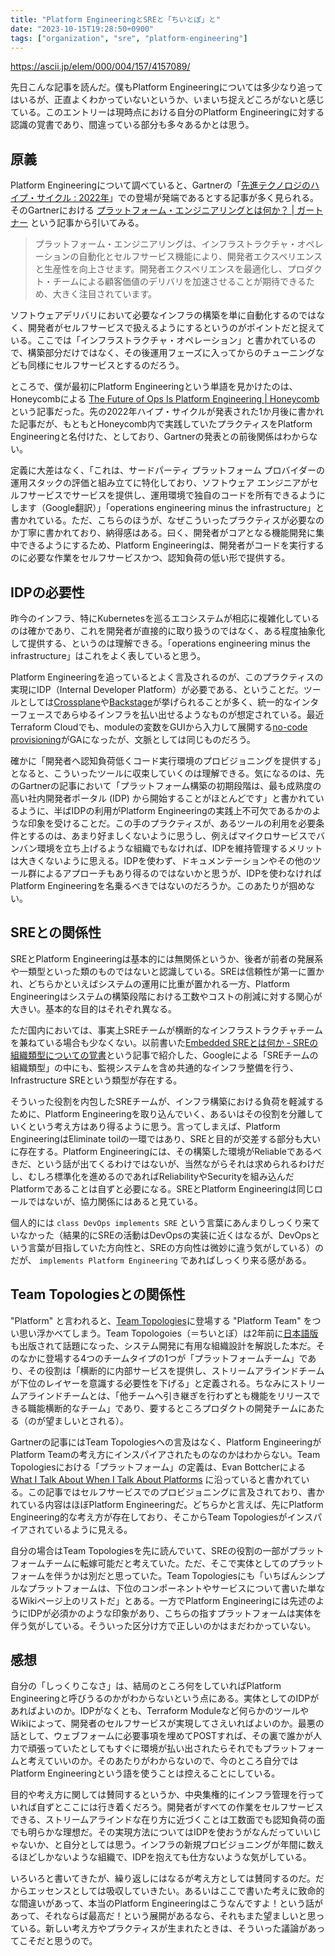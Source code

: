 ```yaml
---
title: "Platform EngineeringとSREと「ちいとぽ」と"
date: "2023-10-15T19:28:50+0900"
tags: ["organization", "sre", "platform-engineering"]
---
```


https://ascii.jp/elem/000/004/157/4157089/

先日こんな記事を読んだ。僕もPlatform Engineeringについては多少なり追ってはいるが、正直よくわかっていないというか、いまいち捉えどころがないと感じている。このエントリーは現時点における自分のPlatform Engineeringに対する認識の覚書であり、間違っている部分も多々あるかとは思う。

## 原義

Platform Engineeringについて調べていると、Gartnerの「[先進テクノロジのハイプ・サイクル : 2022年](https://www.gartner.co.jp/ja/newsroom/press-releases/pr-20220816)」での登場が発端であるとする記事が多く見られる。そのGartnerにおける [プラットフォーム・エンジニアリングとは何か？ | ガートナー](https://www.gartner.co.jp/ja/articles/what-is-platform-engineering) という記事から引いてみる。

> プラットフォーム・エンジニアリングは、インフラストラクチャ・オペレーションの自動化とセルフサービス機能により、開発者エクスペリエンスと生産性を向上させます。開発者エクスペリエンスを最適化し、プロダクト・チームによる顧客価値のデリバリを加速させることが期待できるため、大きく注目されています。

ソフトウェアデリバリにおいて必要なインフラの構築を単に自動化するのではなく、開発者がセルフサービスで扱えるようにするというのがポイントだと捉えている。ここでは「インフラストラクチャ・オペレーション」と書かれているので、構築部分だけではなく、その後運用フェーズに入ってからのチューニングなども同様にセルフサービスとするのだろう。

ところで、僕が最初にPlatform Engineeringという単語を見かけたのは、Honeycombによる [The Future of Ops Is Platform Engineering | Honeycomb](https://www.honeycomb.io/blog/future-ops-platform-engineering) という記事だった。先の2022年ハイプ・サイクルが発表された1か月後に書かれた記事だが、もともとHoneycomb内で実践していたプラクティスをPlatform Engineeringと名付けた、としており、Gartnerの発表との前後関係はわからない。

定義に大差はなく、「これは、サードパーティ プラットフォーム プロバイダーの運用スタックの評価と組み立てに特化しており、ソフトウェア エンジニアがセルフサービスでサービスを提供し、運用環境で独自のコードを所有できるようにします（Google翻訳）」「operations engineering minus the infrastructure」と書かれている。ただ、こちらのほうが、なぜこういったプラクティスが必要なのか丁寧に書かれており、納得感はある。曰く、開発者がコアとなる機能開発に集中できるようにするため、Platform Engineeringは、開発者がコードを実行するのに必要な作業をセルフサービスかつ、認知負荷の低い形で提供する。

## IDPの必要性

昨今のインフラ、特にKubernetesを巡るエコシステムが相応に複雑化しているのは確かであり、これを開発者が直接的に取り扱うのではなく、ある程度抽象化して提供する、というのは理解できる。「operations engineering minus the infrastructure」はこれをよく表していると思う。

Platform Engineeringを追っているとよく言及されるのが、このプラクティスの実現にIDP（Internal Developer Platform）が必要である、ということだ。ツールとしては[Crossplane](https://www.crossplane.io/)や[Backstage](https://backstage.io/)が挙げられることが多く、統一的なインターフェースであらゆるインフラを払い出せるようなものが想定されている。最近Terraform Cloudでも、moduleの変数をGUIから入力して展開する[no-code provisioning](https://www.hashicorp.com/blog/terraform-cloud-no-code-provisioning-is-now-ga-with-new-features)がGAになったが、文脈としては同じものだろう。

確かに「開発者へ認知負荷低くコード実行環境のプロビジョニングを提供する」となると、こういったツールに収束していくのは理解できる。気になるのは、先のGartnerの記事において「プラットフォーム構築の初期段階は、最も成熟度の高い社内開発者ポータル (IDP) から開始することがほとんどです」と書かれているように、半ばIDPの利用がPlatform Engineeringの実践上不可欠であるかのような印象を受けることだ。この手のプラクティスが、あるツールの利用を必要条件とするのは、あまり好ましくないように思うし、例えばマイクロサービスでバンバン環境を立ち上げるような組織でもなければ、IDPを維持管理するメリットは大きくないように思える。IDPを使わず、ドキュメンテーションやその他のツール群によるアプローチもあり得るのではないかと思うが、IDPを使わなければPlatform Engineeringを名乗るべきではないのだろうか。このあたりが掴めない。

## SREとの関係性

SREとPlatform Engineeringは基本的には無関係というか、後者が前者の発展系や一類型といった類のものではないと認識している。SREは信頼性が第一に置かれ、どちらかといえばシステムの運用に比重が置かれる一方、Platform Engineeringはシステムの構築段階における工数やコストの削減に対する関心が大きい。基本的な目的はそれぞれ異なる。

ただ国内においては、事実上SREチームが横断的なインフラストラクチャチームを兼ねている場合も少なくない。以前書いた[Embedded SREとは何か - SREの組織類型についての覚書](https://chroju.dev/blog/types_of_sre_teams)という記事で紹介した、Googleによる「SREチームの組織類型」の中にも、監視システムを含め共通的なインフラ整備を行う、Infrastructure SREという類型が存在する。

そういった役割を内包したSREチームが、インフラ構築における負荷を軽減するために、Platform Engineeringを取り込んでいく、あるいはその役割を分離していくという考え方はあり得るように思う。言ってしまえば、Platform EngineeringはEliminate toilの一環ではあり、SREと目的が交差する部分も大いに存在する。Platform Engineeringには、その構築した環境がReliableであるべきだ、という話が出てくるわけではないが、当然ながらそれは求められるわけだし、むしろ標準化を進めるのであればReliabilityやSecurityを組み込んだPlatformであることは自ずと必要になる。SREとPlatform Engineeringは同じロールではないが、協力関係にはあると見ている。

個人的には `class DevOps implements SRE` という言葉にあんまりしっくり来ていなかった（結果的にSREの活動はDevOpsの実装に近くはなるが、DevOpsという言葉が目指していた方向性と、SREの方向性は微妙に違う気がしている）のだが、 `implements Platform Engineering` であればしっくり来る感がある。

## Team Topologiesとの関係性

"Platform" と言われると、[Team Topologies](https://teamtopologies.com/)に登場する "Platform Team" をつい思い浮かべてしまう。Team Topologoies（＝ちいとぽ）は2年前に[日本語版](https://www.amazon.co.jp/dp/4820729632)も出版されて話題になった、システム開発に有用な組織設計を解説した本だ。そのなかに登場する4つのチームタイプの1つが「プラットフォームチーム」であり、その役割は「横断的に内部サービスを提供し、ストリームアラインドチームが下位のレイヤーを意識する必要性を下げる」と定義される。ちなみにストリームアラインドチームとは、「他チームへ引き継ぎを行わずとも機能をリリースできる職能横断的なチーム」であり、要するところプロダクトの開発チームにあたる（のが望ましいとされる）。

Gartnerの記事にはTeam Topologiesへの言及はなく、Platform EngineeringがPlatform Teamの考え方にインスパイアされたものなのかはわからない。Team Topologiesにおける「プラットフォーム」の定義は、Evan Bottcherによる [What I Talk About When I Talk About Platforms](https://martinfowler.com/articles/talk-about-platforms.html) に沿っていると書かれている。この記事ではセルフサービスでのプロビジョニングに言及されており、書かれている内容はほぼPlatform Engineeringだ。どちらかと言えば、先にPlatform Engineering的な考え方が存在しており、そこからTeam Topologiesがインスパイアされているように見える。

自分の場合はTeam Topologiesを先に読んでいて、SREの役割の一部がプラットフォームチームに転嫁可能だと考えていた。ただ、そこで実体としてのプラットフォームを伴うかは別だと思っていた。Team Topologiesにも「いちばんシンプルなプラットフォームは、下位のコンポーネントやサービスについて書いた単なるWikiページ上のリストだ」とある。一方でPlatform Engineeringには先述のようにIDPが必須かのような印象があり、こちらの指すプラットフォームは実体を伴う気がしている。そういった区分け方で正しいのかはまだわかっていない。

## 感想

自分の「しっくりこなさ」は、結局のところ何をしていればPlatform Engineeringと呼びうるのかがわからないという点にある。実体としてのIDPがあればよいのか。IDPがなくとも、Terraform Moduleなど何らかのツールやWikiによって、開発者のセルフサービスが実現してさえいればよいのか。最悪の話として、ウェブフォームに必要事項を埋めてPOSTすれば、その裏で誰かが人力で頑張っていたとしてもすぐに環境が払い出されたらそれでもプラットフォームと考えていいのか。そのあたりがわからないので、今のところ自分ではPlatform Engineeringという語を使うことは控えることにしている。

目的や考え方に関しては賛同するというか、中央集権的にインフラ管理を行っていれば自ずとここには行き着くだろう。開発者がすべての作業をセルフサービスできる、ストリームアラインドな在り方に近づくことは工数面でも認知負荷の面でも明らかな理想だ。その実現方法についてはIDPを使おうがなんだっていいじゃないか、と自分としては思う。インフラの新規プロビジョニングが年間に数えるほどしかないような組織で、IDPを抱えても仕方ないような気がしている。

いろいろと書いてきたが、繰り返しにはなるが考え方としては賛同するのだ。だからエッセンスとしては吸収していきたい。あるいはここで書いた考えに致命的な間違いがあって、本当のPlatform Engineeringはこうなんですよ！という話があって、それならば最高だ！という展開があるなら、それもまた望ましいと思っている。新しい考え方やプラクティスが生まれたときは、そういった議論があってこそだと思うので。
